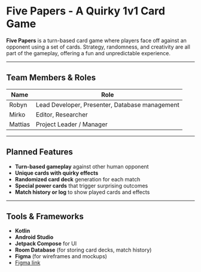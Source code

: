 #  Five Papers - A Quirky 1v1 Card Game

**Five Papers** is a turn-based card game where players face off against an opponent using a set of cards. Strategy, randomness, and creativity are all part of the gameplay, offering a fun and unpredictable experience.

---

##  Team Members & Roles

| Name    | Role                        |
|---------|-----------------------------|
| Robyn   |  Lead Developer, Presenter, Database management  |
| Mirko   |  Editor, Researcher         |
| Mattias |  Project Leader / Manager   |

---

##  Planned Features

-  **Turn-based gameplay** against other human opponent
-  **Unique cards with quirky effects** 
-  **Randomized card deck** generation for each match
-  **Special power cards** that trigger surprising outcomes
-  **Match history or log** to show played cards and effects

---

##  Tools & Frameworks

- **Kotlin**
- **Android Studio**
- **Jetpack Compose** for UI
- **Room Database** (for storing card decks, match history)
- **Figma** (for wireframes and mockups)
- [Figma link](https://www.figma.com/design/Ni4zeqOqTy7wsBcOYQe12F/Five-Papers-Phone-game?node-id=0-1&t=NPVLGzjtBzi1af7y-1)
